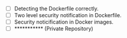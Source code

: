 - [ ] Detecting the Dockerfile correctly.
- [ ] Two level security notification in Dockerfile.
- [ ] Security noticification in Docker images.
- [ ] *********** (Private Repository)